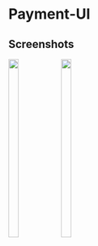 # Payment-UI
## Screenshots

<img src="https://user-images.githubusercontent.com/67891339/145672472-c73b91a3-892f-4c89-b71d-b15c7070434e.jpg" align=left width=20% height=30%>

<img src="https://user-images.githubusercontent.com/67891339/145672474-cf60fa6c-3610-4d8a-8e96-ec2171e4d39d.jpg" align=center width=20% height=30%>
